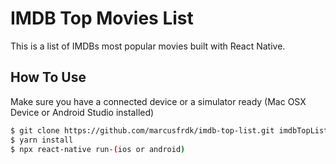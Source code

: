 # IMDB Top Movies List

This is a list of IMDBs most popular movies built with React Native.

## How To Use

Make sure you have a connected device or a simulator ready (Mac OSX Device or Android Studio installed)

```bash
$ git clone https://github.com/marcusfrdk/imdb-top-list.git imdbTopList
$ yarn install
$ npx react-native run-(ios or android)
```
